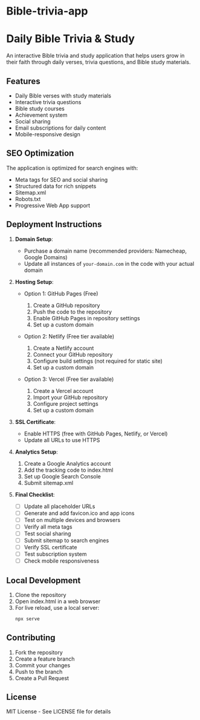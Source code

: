 # Bible-trivia-app

# Daily Bible Trivia & Study

An interactive Bible trivia and study application that helps users grow in their faith through daily verses, trivia questions, and Bible study materials.

## Features

- Daily Bible verses with study materials
- Interactive trivia questions
- Bible study courses
- Achievement system
- Social sharing
- Email subscriptions for daily content
- Mobile-responsive design

## SEO Optimization

The application is optimized for search engines with:
- Meta tags for SEO and social sharing
- Structured data for rich snippets
- Sitemap.xml
- Robots.txt
- Progressive Web App support

## Deployment Instructions

1. **Domain Setup**:
   - Purchase a domain name (recommended providers: Namecheap, Google Domains)
   - Update all instances of `your-domain.com` in the code with your actual domain

2. **Hosting Setup**:
   - Option 1: GitHub Pages (Free)
     1. Create a GitHub repository
     2. Push the code to the repository
     3. Enable GitHub Pages in repository settings
     4. Set up a custom domain

   - Option 2: Netlify (Free tier available)
     1. Create a Netlify account
     2. Connect your GitHub repository
     3. Configure build settings (not required for static site)
     4. Set up a custom domain

   - Option 3: Vercel (Free tier available)
     1. Create a Vercel account
     2. Import your GitHub repository
     3. Configure project settings
     4. Set up a custom domain

3. **SSL Certificate**:
   - Enable HTTPS (free with GitHub Pages, Netlify, or Vercel)
   - Update all URLs to use HTTPS

4. **Analytics Setup**:
   1. Create a Google Analytics account
   2. Add the tracking code to index.html
   3. Set up Google Search Console
   4. Submit sitemap.xml

5. **Final Checklist**:
   - [ ] Update all placeholder URLs
   - [ ] Generate and add favicon.ico and app icons
   - [ ] Test on multiple devices and browsers
   - [ ] Verify all meta tags
   - [ ] Test social sharing
   - [ ] Submit sitemap to search engines
   - [ ] Verify SSL certificate
   - [ ] Test subscription system
   - [ ] Check mobile responsiveness

## Local Development

1. Clone the repository
2. Open index.html in a web browser
3. For live reload, use a local server:
   ```bash
   npx serve
   ```

## Contributing

1. Fork the repository
2. Create a feature branch
3. Commit your changes
4. Push to the branch
5. Create a Pull Request

## License

MIT License - See LICENSE file for details
